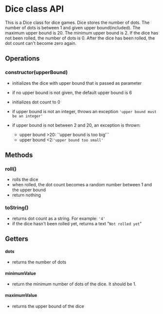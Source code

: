 # Dice class API

This is a Dice class for dice games. Dice stores the number of dots. The number of dots is between 1 and given upper bound(included). The maximum upper bound is 20. The minimum upper bound is 2. If the dice has not been rolled, the number of dots is 0. After the dice has been rolled, the dot count can't become zero again.

## Operations

### **constructor(upperBound)**

- initializes the dice with upper bound that is passed as parameter
- if no upper bound is not given, the default upper bound is 6
- initializes dot count to 0

- if upper bound is not an integer, throws an exception `'upper bound must be an integer'`

- if upper bound is not between 2 and 20, an exception is thrown:
  - upper bound >20: `'upper bound is too big'``
  - upper bound <2:`'upper bound too small'`

## Methods

### **roll()**

- rolls the dice
- when rolled, the dot count becomes a random number between 1 and the upper bound
- return nothing

### **toString()**

- returns dot count as a string. For example: `'4'`
- if the dice hasn't been rolled yet, returns a text "`Not rolled yet`"

## Getters

#### **dots**

- returns the number of dots

#### **minimumValue**

- return the minimum number of dots of the dice. It should be 1.

#### **maximumValue**

- returns the upper bound of the dice
